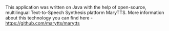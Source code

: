 This application was written on Java with the help of open-source, multilingual Text-to-Speech Synthesis platform MaryTTS.
More information about this technology you can find here - https://github.com/marytts/marytts
